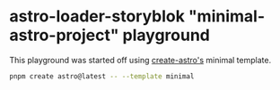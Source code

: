 # astro-loader-storyblok "minimal-astro-project" playground

This playground was started off using [create-astro's](https://www.npmjs.com/package/create-astro) minimal template.

```sh
pnpm create astro@latest -- --template minimal
```
